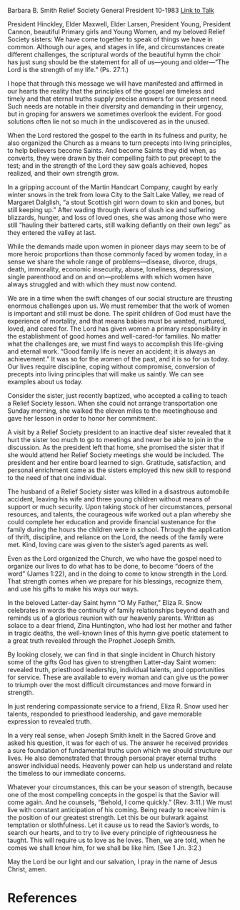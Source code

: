 Barbara B. Smith
Relief Society General President
10-1983
[Link to Talk](https://www.churchofjesuschrist.org/study/general-conference/1983/10/a-season-for-strength?lang=eng)

President Hinckley, Elder Maxwell, Elder Larsen, President Young, President Cannon, beautiful Primary girls and Young Women, and my beloved Relief Society sisters: We have come together to speak of things we have in common. Although our ages, and stages in life, and circumstances create different challenges, the scriptural words of the beautiful hymn the choir has just sung should be the statement for all of us—young and older—“The Lord is the strength of my life.” (Ps. 27:1.)

I hope that through this message we will have manifested and affirmed in our hearts the reality that the principles of the gospel are timeless and timely and that eternal truths supply precise answers for our present need. Such needs are notable in their diversity and demanding in their urgency, but in groping for answers we sometimes overlook the evident. For good solutions often lie not so much in the undiscovered as in the unused.

When the Lord restored the gospel to the earth in its fulness and purity, he also organized the Church as a means to turn precepts into living principles, to help believers become Saints. And become Saints they did when, as converts, they were drawn by their compelling faith to put precept to the test; and in the strength of the Lord they saw goals achieved, hopes realized, and their own strength grow.

In a gripping account of the Martin Handcart Company, caught by early winter snows in the trek from Iowa City to the Salt Lake Valley, we read of Margaret Dalglish, “a stout Scottish girl worn down to skin and bones, but still keeping up.” After wading through rivers of slush ice and suffering blizzards, hunger, and loss of loved ones, she was among those who were still “hauling their battered carts, still walking defiantly on their own legs” as they entered the valley at last.

While the demands made upon women in pioneer days may seem to be of more heroic proportions than those commonly faced by women today, in a sense we share the whole range of problems—disease, divorce, drugs, death, immorality, economic insecurity, abuse, loneliness, depression, single parenthood and on and on—problems with which women have always struggled and with which they must now contend.

We are in a time when the swift changes of our social structure are thrusting enormous challenges upon us. We must remember that the work of women is important and still must be done. The spirit children of God must have the experience of mortality, and that means babies must be wanted, nurtured, loved, and cared for. The Lord has given women a primary responsibility in the establishment of good homes and well-cared-for families. No matter what the challenges are, we must find ways to accomplish this life-giving and eternal work. “Good family life is never an accident; it is always an achievement.” It was so for the women of the past, and it is so for us today. Our lives require discipline, coping without compromise, conversion of precepts into living principles that will make us saintly. We can see examples about us today.

Consider the sister, just recently baptized, who accepted a calling to teach a Relief Society lesson. When she could not arrange transportation one Sunday morning, she walked the eleven miles to the meetinghouse and gave her lesson in order to honor her commitment.

A visit by a Relief Society president to an inactive deaf sister revealed that it hurt the sister too much to go to meetings and never be able to join in the discussion. As the president left that home, she promised the sister that if she would attend her Relief Society meetings she would be included. The president and her entire board learned to sign. Gratitude, satisfaction, and personal enrichment came as the sisters employed this new skill to respond to the need of that one individual.

The husband of a Relief Society sister was killed in a disastrous automobile accident, leaving his wife and three young children without means of support or much security. Upon taking stock of her circumstances, personal resources, and talents, the courageous wife worked out a plan whereby she could complete her education and provide financial sustenance for the family during the hours the children were in school. Through the application of thrift, discipline, and reliance on the Lord, the needs of the family were met. Kind, loving care was given to the sister’s aged parents as well.

Even as the Lord organized the Church, we who have the gospel need to organize our lives to do what has to be done, to become “doers of the word” (James 1:22), and in the doing to come to know strength in the Lord. That strength comes when we prepare for his blessings, recognize them, and use his gifts to make his ways our ways.

In the beloved Latter-day Saint hymn “O My Father,” Eliza R. Snow celebrates in words the continuity of family relationships beyond death and reminds us of a glorious reunion with our heavenly parents. Written as solace to a dear friend, Zina Huntington, who had lost her mother and father in tragic deaths, the well-known lines of this hymn give poetic statement to a great truth revealed through the Prophet Joseph Smith.

By looking closely, we can find in that single incident in Church history some of the gifts God has given to strengthen Latter-day Saint women: revealed truth, priesthood leadership, individual talents, and opportunities for service. These are available to every woman and can give us the power to triumph over the most difficult circumstances and move forward in strength.

In just rendering compassionate service to a friend, Eliza R. Snow used her talents, responded to priesthood leadership, and gave memorable expression to revealed truth.

In a very real sense, when Joseph Smith knelt in the Sacred Grove and asked his question, it was for each of us. The answer he received provides a sure foundation of fundamental truths upon which we should structure our lives. He also demonstrated that through personal prayer eternal truths answer individual needs. Heavenly power can help us understand and relate the timeless to our immediate concerns.

Whatever your circumstances, this can be your season of strength, because one of the most compelling concepts in the gospel is that the Savior will come again. And he counsels, “Behold, I come quickly.” (Rev. 3:11.) We must live with constant anticipation of his coming. Being ready to receive him is the position of our greatest strength. Let this be our bulwark against temptation or slothfulness. Let it cause us to read the Savior’s words, to search our hearts, and to try to live every principle of righteousness he taught. This will require us to love as he loves. Then, we are told, when he comes we shall know him, for we shall be like him. (See 1 Jn. 3:2.)

May the Lord be our light and our salvation, I pray in the name of Jesus Christ, amen.

# References
